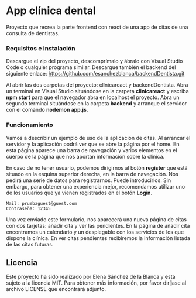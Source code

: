 # App clínica dental
Proyecto que recrea la parte frontend con react de una app de citas de una consulta de dentistas. 

### Requisitos e instalación 
Descargue el zip del proyecto, descomprímalo y ábralo con Visual Studio Code o cualquier programa similar.
Descargue también el backend del siguiente enlace: https://github.com/esanchezblanca/backendDentista.git

Al abrir las dos carpetas del proyecto: clínicareact y backendDentista.
Abra un terminal en Visual Studio situándose en la carpeta **clinicareact** y escriba **npm start** para que el navegador abra en localhost el proyecto. Abra un segundo terminal situándose en la carpeta **backend** y arranque el servidor con el comando **nodemon app.js**.

### Funcionamiento
Vamos a describir un ejemplo de uso de la aplicación de citas.
Al arrancar el servidor y la aplicación podrá ver que se abre la página por el home. En esta página aparece una barra de navegación y varios elementos en el cuerpo de la página que nos aportan información sobre la clínica.

En caso de no tener usuario, podemos dirigirnos al botón **register** que está situado en la esquina superior derecha, en la barra de navegación. Nos pedirá una serie de datos para registrarnos. Puede introducirlos.
Sin embargo, para obtener una experiencia mejor, recomendamos utilizar uno de los usuarios que ya vienen registrados en el botón **Login**.


	Mail: pruebaguest@guest.com
	Contraseña: 12345

Una vez enviado este formulario, nos aparecerá una nueva página de citas con dos tarjetas: añadir cita y ver las pendientes.
En la página de añadir cita encontramos un calendario y un desplegable con los servicios de los que dispone la clínica.
En ver citas pendientes recibiremos la información listada de las citas futuras.

## Licencia 

Este proyecto ha sido realizado por Elena Sánchez de la Blanca y está sujeto a la licencia MIT. Para obtener más información, por favor diríjase al archivo LICENSE que encontrará adjunto.
